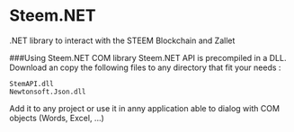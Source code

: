 # Steem.NET

.NET library to interact with the STEEM Blockchain and Zallet

###Using Steem.NET COM library
Steem.NET API is precompiled in a DLL. 
Download an copy the following files to any directory that fit your needs :
```
StemAPI.dll
Newtonsoft.Json.dll
```
Add it to any project or use it in anny application able to dialog with COM objects (Words, Excel, ...)
